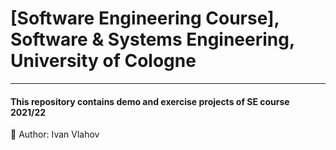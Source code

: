 #  [Software Engineering Course], Software & Systems Engineering, University of Cologne 

---------------------------
#### This repository contains demo and exercise projects of SE course 2021/22

:feet: Author: Ivan Vlahov
